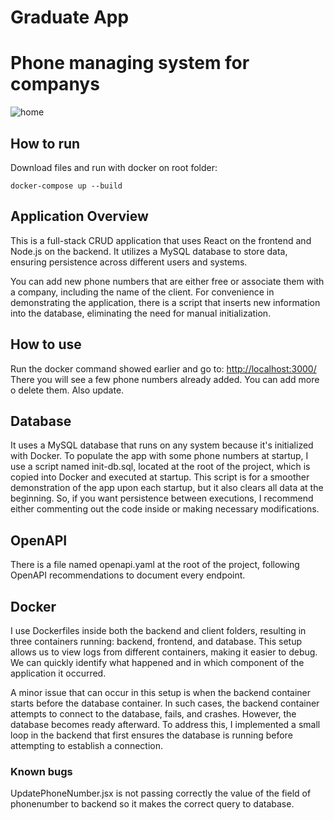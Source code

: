 # Graduate App
# Phone managing system for companys
![home](https://imgur.com/a/gIvuuVB)
## How to run
Download files and run with docker on root folder:
```docker
docker-compose up --build
```
## Application Overview
This is a full-stack CRUD application that uses React on the frontend and Node.js on the backend. It utilizes a MySQL database to store data, ensuring persistence across different users and systems.

You can add new phone numbers that are either free or associate them with a company, including the name of the client. For convenience in demonstrating the application, there is a script that inserts new information into the database, eliminating the need for manual initialization.
## How to use
Run the docker command showed earlier and go to:
[http://localhost:3000/](http://localhost:3000/)
There you will see a few phone numbers already added. You can add more o delete them. Also update.
## Database
It uses a MySQL database that runs on any system because it's initialized with Docker. To populate the app with some phone numbers at startup, I use a script named init-db.sql, located at the root of the project, which is copied into Docker and executed at startup. 
This script is for a smoother demonstration of the app upon each startup, but it also clears all data at the beginning. So, if you want persistence between executions, I recommend either commenting out the code inside or making necessary modifications.
## OpenAPI
There is a file named openapi.yaml at the root of the project, following OpenAPI recommendations to document every endpoint.
## Docker
I use Dockerfiles inside both the backend and client folders, resulting in three containers running: backend, frontend, and database. This setup allows us to view logs from different containers, making it easier to debug. We can quickly identify what happened and in which component of the application it occurred.

A minor issue that can occur in this setup is when the backend container starts before the database container. In such cases, the backend container attempts to connect to the database, fails, and crashes. However, the database becomes ready afterward. To address this, I implemented a small loop in the backend that first ensures the database is running before attempting to establish a connection.

### Known bugs
UpdatePhoneNumber.jsx is not passing correctly the value of the field of phonenumber to backend so it makes the correct query to database.
